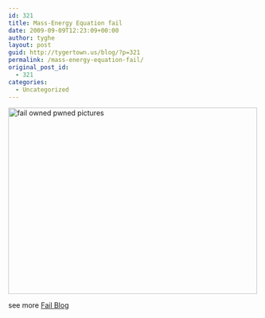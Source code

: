 ```yaml
---
id: 321
title: Mass-Energy Equation fail
date: 2009-09-09T12:23:09+00:00
author: tyghe
layout: post
guid: http://tygertown.us/blog/?p=321
permalink: /mass-energy-equation-fail/
original_post_id:
  - 321
categories:
  - Uncategorized
---
```

[<img class="mine_5098798" title="fail-owned-equation-fail" src="http://failblog.files.wordpress.com/2009/09/fail-owned-equation-fail.jpg" alt="fail owned pwned pictures" width="500" height="375" />](http://failblog.org/2009/09/09/mass%e2%80%93energy-equivalence-fail/)
  
see more [Fail Blog](http://failblog.org)
